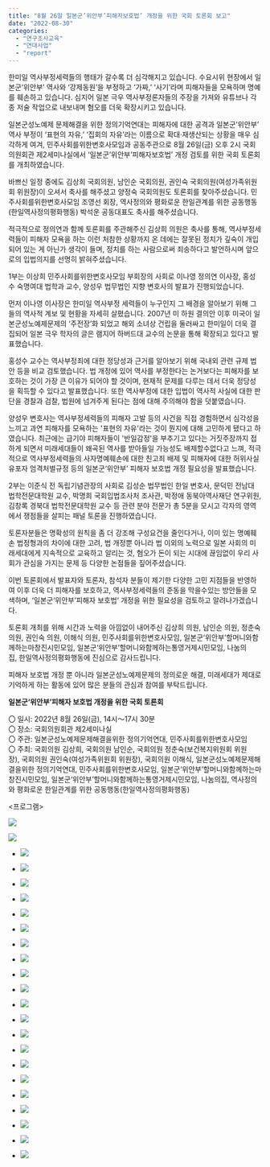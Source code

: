 ```yaml
---
title: "8월 26일 일본군’위안부’피해자보호법’ 개정을 위한 국회 토론회 보고"
date: "2022-08-30"
categories: 
  - "연구조사교육"
  - "연대사업"
  - "report"
---
```


한미일 역사부정세력들의 행태가 갈수록 더 심각해지고 있습니다. 수요시위 현장에서 일본군‘위안부’ 역사와 ‘강제동원’을 부정하고 ‘가짜,’ ‘사기’라며 피해자들을 모욕하며 명예를 훼손하고 있습니다. 심지어 일본 극우 역사부정론자들의 주장을 가져와 유튜브나 각종 저술 작업으로 내보내며 혐오를 더욱 확장시키고 있습니다.

일본군성노예제 문제해결을 위한 정의기억연대는 피해자에 대한 공격과 일본군‘위안부’ 역사 부정이 ‘표현의 자유,’ ‘집회의 자유’라는 이름으로 확대·재생산되는 상황을 매우 심각하게 여겨, 민주사회를위한변호사모임과 공동주관으로 8월 26일(금) 오후 2시 국회의원회관 제2세미나실에서 ‘일본군’위안부’피해자보호법’ 개정 검토를 위한 국회 토론회를 개최하였습니다.

바쁘신 일정 중에도 김상희 국회의원, 남인순 국회의원, 권인숙 국회의원(여성가족위원회 위원장)이 오셔서 축사를 해주셨고 양정숙 국회의원도 토론회를 찾아주셨습니다. 민주사회를위한변호사모임 조영선 회장, 역사정의와 평화로운 한일관계를 위한 공동행동(한일역사정의평화행동) 박석운 공동대표도 축사를 해주셨습니다.  
  
적극적으로 정의연과 함께 토론회를 주관해주신 김상희 의원은 축사를 통해, 역사부정세력들이 피해자 모욕을 하는 이런 처참한 상황까지 온 데에는 잘못된 정치가 깊숙이 개입되어 있는 게 아닌가 생각이 들며, 정치를 하는 사람으로써 죄송하다고 발언하시며 앞으로의 입법의지를 선명히 밝혀주셨습니다.

1부는 이상희 민주사회를위한변호사모임 부회장의 사회로 이나영 정의연 이사장, 홍성수 숙명여대 법학과 교수, 양성우 법무법인 지향 변호사의 발표가 진행되었습니다.

먼저 이나영 이사장은 한미일 역사부정 세력들이 누구인지 그 배경을 알아보기 위해 그들의 역사적 계보 및 현황을 자세히 살폈습니다. 2007년 미 하원 결의안 이후 미국이 일본군성노예제문제의 ‘주전장’화 되었고 해외 소녀상 건립을 둘러싸고 한미일이 더욱 결집되어 일본 극우 학자의 글은 램지어 하버드대 교수의 논문을 통해 확장되고 있다고 발표했습니다.

홍성수 교수는 역사부정죄에 대한 정당성과 근거를 알아보기 위해 국내외 관련 규제 법안 등을 비교 검토했습니다. 법 개정에 있어 역사를 부정한다는 논거보다는 피해자를 보호하는 것이 가장 큰 이유가 되어야 할 것이며, 현재적 문제를 다루는 데서 더욱 정당성을 획득할 수 있다고 발표했습니다. 또한 역사부정에 대한 입법이 역사적 사실에 대한 판단을 경찰과 검찰, 법원에 넘겨주게 된다는 점에 대해 주의해야 함을 덧붙였습니다.

양성우 변호사는 역사부정세력들의 피해자 고발 등의 사건을 직접 경험하면서 심각성을 느끼고 과연 피해자를 모욕하는 '표현의 자유'라는 것이 뭔지에 대해 고민하게 됐다고 하였습니다. 최근에는 급기야 피해자들이 '반일감정'을 부추기고 있다는 거짓주장까지 접하게 되면서 미래세대들이 왜곡된 역사를 받아들일 가능성도 배제할수없다고 느껴, 적극적으로 역사부정세력들의 사자명예훼손에 대한 친고죄 배제 및 피해자에 대한 허위사실 유포자 엄격처벌규정 등의 일본군‘위안부’ 피해자 보호법 개정 필요성을 발표했습니다.

2부는 이준식 전 독립기념관장의 사회로 김성순 법무법인 한일 변호사, 문덕민 전남대 법학전문대학원 교수, 박명희 국회입법조사처 조사관, 박정애 동북아역사재단 연구위원, 김창록 경북대 법학전문대학원 교수 등 관련 분야 전문가 총 5분을 모시고 각자의 영역에서 쟁점들을 살피는 패널 토론을 진행하였습니다.

토론자분들은 명확성의 원칙을 좀 더 강조해 구성요건을 줄인다거나, 이미 있는 명예훼손 법정형과의 차이에 대한 고려, 법 개정뿐 아니라 법 이외의 노력으로 일본 사회의 미래세대에게 지속적으로 교육하고 알리는 것, 혐오가 돈이 되는 시대에 끊임없이 우리 사회가 관심을 가지는 문제 등 다양한 논점들을 짚어주셨습니다.

이번 토론회에서 발표자와 토론자, 참석자 분들이 제기한 다양한 고민 지점들을 반영하여 이후 더욱 더 피해자를 보호하고, 역사부정세력들의 준동을 막을수있는 방안들을 모색하며, ‘일본군‘위안부’피해자 보호법‘ 개정을 위한 필요성을 검토하고 알려나가겠습니다.

토론회 개최를 위해 시간과 노력을 아낌없이 내어주신 김상희 의원, 남인순 의원, 정춘숙 의원, 권인숙 의원, 이해식 의원, 민주사회를위한변호사모임, 일본군‘위안부’할머니와함께하는마창진시민모임, 일본군‘위안부’할머니와함께하는통영거제시민모임, 나눔의집, 한일역사정의평화행동에 진심으로 감사드립니다.

피해자 보호법 개정 뿐 아니라 일본군성노예제문제의 정의로운 해결, 미래세대가 제대로 기억하게 하는 활동에 있어 많은 분들의 관심과 참여를 부탁드립니다.  

**일본군‘위안부’피해자 보호법 개정을 위한 국회 토론회** 

〇 일시: 2022년 8월 26일(금), 14시〜17시 30분  
〇 장소: 국회의원회관 제2세미나실  
〇 주관: 일본군성노예제문제해결을위한 정의기억연대, 민주사회를위한변호사모임  
〇 주최: 국회의원 김상희, 국회의원 남인순, 국회의원 정춘숙(보건복지위원회 위원장), 국회의원 권인숙(여성가족위원회 위원장), 국회의원 이해식, 일본군성노예제문제해결을위한 정의기억연대, 민주사회를위한변호사모임, 일본군‘위안부’할머니와함께하는마창진시민모임, 일본군‘위안부’할머니와함께하는통영거제시민모임, 나눔의집, 역사정의와 평화로운 한일관계를 위한 공동행동(한일역사정의평화행동) 

<프로그램>

![](https://womenandwar.net/kr/wp-content/uploads/2022/08/6943_1661220246-1024x880.jpg)

![](https://womenandwar.net/kr/wp-content/uploads/2022/08/20220826_일본군위안부피해자보호법-개정을-위한-국회토론회-웹자보-최종-724x1024.jpg)

- ![](https://womenandwar.net/kr/wp-content/uploads/2022/08/전송IMG_2141.jpg)
    
- ![](https://womenandwar.net/kr/wp-content/uploads/2022/08/IMG_2029.jpg)
    
- ![](https://womenandwar.net/kr/wp-content/uploads/2022/08/IMG_2032.jpg)
    
- ![](https://womenandwar.net/kr/wp-content/uploads/2022/08/IMG_2040.jpg)
    
- ![](https://womenandwar.net/kr/wp-content/uploads/2022/08/IMG_2043.jpg)
    
- ![](https://womenandwar.net/kr/wp-content/uploads/2022/08/IMG_2048.jpg)
    
- ![](https://womenandwar.net/kr/wp-content/uploads/2022/08/IMG_2058.jpg)
    
- ![](https://womenandwar.net/kr/wp-content/uploads/2022/08/IMG_2061.jpg)
    
- ![](https://womenandwar.net/kr/wp-content/uploads/2022/08/IMG_2065.jpg)
    
- ![](https://womenandwar.net/kr/wp-content/uploads/2022/08/IMG_2066.jpg)
    
- ![](https://womenandwar.net/kr/wp-content/uploads/2022/08/IMG_2069.jpg)
    
- ![](https://womenandwar.net/kr/wp-content/uploads/2022/08/IMG_2070.jpg)
    
- ![](https://womenandwar.net/kr/wp-content/uploads/2022/08/IMG_2078.jpg)
    
- ![](https://womenandwar.net/kr/wp-content/uploads/2022/08/IMG_2081.jpg)
    
- ![](https://womenandwar.net/kr/wp-content/uploads/2022/08/IMG_2082.jpg)
    
- ![](https://womenandwar.net/kr/wp-content/uploads/2022/08/IMG_2086.jpg)
    
- ![](https://womenandwar.net/kr/wp-content/uploads/2022/08/IMG_2104.jpg)
    
- ![](https://womenandwar.net/kr/wp-content/uploads/2022/08/IMG_2110.jpg)
    
- ![](https://womenandwar.net/kr/wp-content/uploads/2022/08/IMG_2139.jpg)
    
- ![](https://womenandwar.net/kr/wp-content/uploads/2022/08/IMG_2151.jpg)
    
- ![](https://womenandwar.net/kr/wp-content/uploads/2022/08/IMG_2161.jpg)
